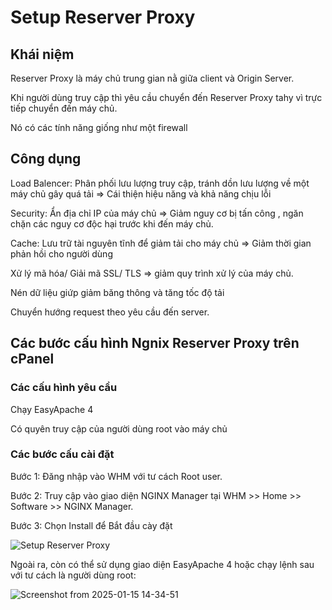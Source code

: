 # Setup Reserver Proxy
## Khái niệm
Reserver Proxy là máy chủ trung gian nằ giữa client và Origin Server.

Khi người dùng truy cập thì yêu cầu chuyển đến Reserver Proxy tahy vì trực tiếp chuyển đến máy chủ.

Nó có các tính năng giống như một firewall

## Công dụng
Load Balencer: Phân phối lưu lượng truy cập, tránh dồn lưu lượng về một máy chủ gây quá tải => Cái thiện hiệu năng và khả năng chịu lỗi

Security: Ẩn địa chỉ IP của máy chủ => Giảm nguy cơ bị tấn công , ngăn chặn các nguy cơ độc hại trước khi đến máy chủ.

Cache: Lưu trữ tài nguyên tĩnh để giảm tải cho máy chủ => Giảm thời gian phản hồi cho người dùng

Xử lý mã hóa/ Giải mã SSL/ TLS => giảm quy trình xử lý của máy chủ.

Nén dữ liệu giứp giảm băng thông và tăng tốc độ tải

Chuyển hướng request theo yêu cầu đến server.
## Các bước cấu hình Ngnix Reserver Proxy trên cPanel
### Các cấu hình yêu cầu
Chạy EasyApache 4

Có quyên truy cập của người dùng root vào máy chủ
### Các bước cấu cài đặt
Bước 1: Đăng nhập vào WHM với tư cách Root user.

Bước 2: Truy cập vào giao diện NGINX Manager tại WHM >> Home >> Software >> NGINX Manager.

Bước 3: Chọn Install để Bắt đầu cày đặt 

![Setup Reserver Proxy](https://github.com/user-attachments/assets/9d000772-726f-45a4-9d82-7b7fcda19870)

Ngoài ra, còn có thể sử dụng giao diện EasyApache 4 hoặc chạy lệnh sau với tư cách là người dùng root:

![Screenshot from 2025-01-15 14-34-51](https://github.com/user-attachments/assets/651b642b-aba5-4c22-bfa0-969a1b4c17fa)


